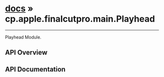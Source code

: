 # [docs](index.md) » cp.apple.finalcutpro.main.Playhead
---

Playhead Module.

## API Overview

## API Documentation

